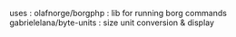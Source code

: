 
uses :
olafnorge/borgphp : lib for running borg commands
gabrielelana/byte-units : size unit conversion & display
